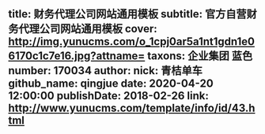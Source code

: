 title: 财务代理公司网站通用模板
subtitle: 官方自营财务代理公司网站通用模板
cover: http://img.yunucms.com/o_1cpj0ar5a1nt1gdn1e06170c1c7e16.jpg?attname=
taxons: 企业集团 蓝色
number: 170034
author:
  nick: 青桔单车
  github_name: qingjue
date: 2020-04-20 12:00:00
publishDate: 2018-02-26
link: http://www.yunucms.com/template/info/id/43.html
---